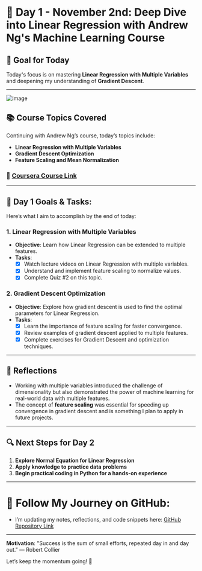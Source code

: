 # 🚀 Day 1 - November 2nd: Deep Dive into Linear Regression with Andrew Ng's Machine Learning Course

## 🎯 **Goal for Today**
Today's focus is on mastering **Linear Regression with Multiple Variables** and deepening my understanding of **Gradient Descent**.

---

![image](https://github.com/user-attachments/assets/64a96aee-d0a1-4d40-84ce-591965523f91)

## 📚 **Course Topics Covered**
Continuing with Andrew Ng’s course, today’s topics include:
- **Linear Regression with Multiple Variables**
- **Gradient Descent Optimization**
- **Feature Scaling and Mean Normalization**

### 🔗 [Coursera Course Link](https://www.coursera.org/learn/machine-learning)

---

## 📝 **Day 1 Goals & Tasks:**
Here’s what I aim to accomplish by the end of today:

### 1. **Linear Regression with Multiple Variables**
   - **Objective**: Learn how Linear Regression can be extended to multiple features.
   - **Tasks**:
     - [x] Watch lecture videos on Linear Regression with multiple variables.
     - [x] Understand and implement feature scaling to normalize values.
     - [x] Complete Quiz #2 on this topic.

### 2. **Gradient Descent Optimization**
   - **Objective**: Explore how gradient descent is used to find the optimal parameters for Linear Regression.
   - **Tasks**:
     - [x] Learn the importance of feature scaling for faster convergence.
     - [x] Review examples of gradient descent applied to multiple features.
     - [x] Complete exercises for Gradient Descent and optimization techniques.

---

## 📌 **Reflections**
- Working with multiple variables introduced the challenge of dimensionality but also demonstrated the power of machine learning for real-world data with multiple features.
- The concept of **feature scaling** was essential for speeding up convergence in gradient descent and is something I plan to apply in future projects.

---

## 🔍 **Next Steps for Day 2**
1. **Explore Normal Equation for Linear Regression**
2. **Apply knowledge to practice data problems**
3. **Begin practical coding in Python for a hands-on experience**

---

# 🔗 **Follow My Journey on GitHub**:
   - I’m updating my notes, reflections, and code snippets here: [GitHub Repository Link](https://github.com/ajaykr2712/Daily-ML-DS-Discipline)

---

**Motivation**: "Success is the sum of small efforts, repeated day in and day out." — Robert Collier

Let’s keep the momentum going! 🚀
